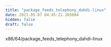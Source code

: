 ```yaml
---
title: "package_feeds_telephony_dahdi-linux"
date: 2021-05-07 04:45:21.265004
hidden: false
draft: false
---
```


x86/64/package_feeds_telephony_dahdi-linux


